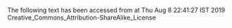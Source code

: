 The following text has been accessed from at Thu Aug 8 22:41:27 IST 2019
Creative_Commons_Attribution-ShareAlike_License
